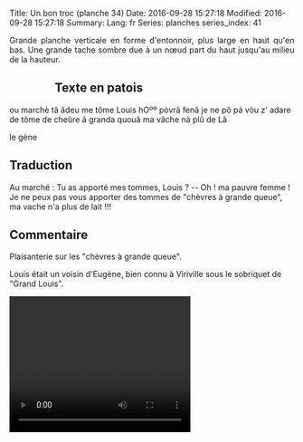 Title: Un bon troc (planche 34)
Date: 2016-09-28 15:27:18
Modified: 2016-09-28 15:27:18
Summary: 
Lang: fr
Series: planches
series_index: 41

<p style="text-align:justify;">Grande planche verticale en forme d'entonnoir, plus large en haut qu'en bas. Une grande tache sombre due à un nœud part du haut jusqu'au milieu de la hauteur. </p>

<figure class="image-block" style="float: left;">
  <img alt="" src="{static}/images/planche_34.png">
  <figcaption style="max-width: 209px"></figcaption>
</figure>


## Texte en patois
ou marchè tâ âdeu me tôme Louis    hOºº  pòvrâ  fenâ  je  ne  pô  pá vòu  z‘ adare  de  tôme  de  cheûre  â  granda  quouâ  ma  vâche  nà  plû  de  Lâ

le gène


## Traduction
Au marché : Tu as apporté mes tommes, Louis ?
--  Oh ! ma pauvre femme ! Je ne peux pas vous apporter des tommes de "chèvres à grande queue", ma vache n'a plus de lait !!!

## Commentaire
Plaisanterie sur les "chèvres à grande queue".

Louis était un voisin d'Eugène, bien connu à Viriville sous le sobriquet de "Grand Louis".


<video width="320" height="240" controls>
  <source src="https://d1njpgd0ygatdn.cloudfront.net/video_34.mp4" type="video/mp4">
</video>
